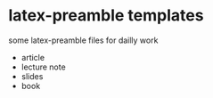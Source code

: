 # latex-preamble templates

some latex-preamble files for dailly work

- article
- lecture note
- slides
- book
